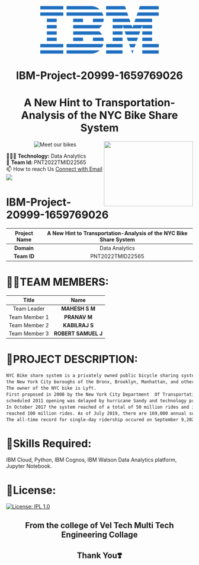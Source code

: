 <div align="center">
<a href="https://github.com/othneildrew/Best-README-Template">
<img src="https://github.com/SuryaR-25/ReadMe-Temp/blob/master/images/IBM_logo.svg.png" alt="Logo" width="320" height="128" >
</a>
 
# IBM-Project-20999-1659769026
# A New Hint to Transportation-Analysis of the NYC Bike Share System
 <img src="//images.ctfassets.net/p6ae3zqfb1e3/irvkhqL99lhb8uRaH9fJb/caf85ce59a221a746a028b6456df5c23/2_EzRider-hero_animation_web.gif?w=1500&amp;q=80&amp;fm=" alt="Meet our bikes" height="600" width="800" loading="lazy" class="sc-8f177dbb-2 kpWlxs">
<img src="//images.ctfassets.net/p6ae3zqfb1e3/irvkhqL99lhb8uRaH9fJb/caf85ce59a221a746a028b6456df5c23/2_EzRider-hero_animation_web.gif" align="right" width="240" height="175"/>
</div>

👨🏻‍💻 <b>Technology:</b> Data Analytics <br>
📱  <b>Team Id: </b> PNT2022TMID22565 <br>
📫 How to reach Us <a href = "mailto: mahiravi.786@gmail.com">Connect with Email</a><br>
![](https://komarev.com/ghpvc/?username=IBM-Project-20999-1659769026&label=PROFILE+VIEWS) 
# IBM-Project-20999-1659769026



|      **Project Name**     | A New Hint to Transportation-Analysis of the NYC Bike Share System |
|:---------------------:|:------------------------------:|
|         **Domain**        |  Data Analytics |
|        **Team ID**        |  PNT2022TMID22565 |

# 👩‍👦TEAM MEMBERS:
|   **Title**   |      **Name**     |
|:-----------:|:-----------------:|
| Team Leader   |**MAHESH S M**|
| Team Member 1 |**PRANAV M**|
| Team Member 2 |**KABILRAJ S**|
| Team Member 3 |**ROBERT SAMUEL J**|

# **📜PROJECT DESCRIPTION:**
```html
NYC Bike share system is a privately owned public bicycle sharing system serving
the New York City boroughs of the Bronx, Brooklyn, Manhattan, and other cities.
The owner of the NYC bike is Lyft.
First proposed in 2008 by the New York City Department  Of Transportation, City Bike's
scheduled 2011 opening was delayed by hurricane Sandy and technology problems. 
In October 2017 the system reached of a total of 50 million rides and in July 2020 the system
reached 100 million rides. As of July 2019, there are 169,000 annual subscribers.
The all-time record for single-day ridership occured on September 9,2022, when the system had 138,372 rides.
```



# **🎯Skills Required:**
IBM Cloud, Python, IBM Cognos, IBM Watson Data Analytics platform, Jupyter Notebook.

# 🔑License:
[![License: IPL 1.0](https://img.shields.io/badge/License-IPL_1.0-blue.svg)](https://github.com/IBM-EPBL/IBM-Project-20999-1659769026/blob/main/LICENSE)



<div align="center">
<h2>From the college of Vel Tech Multi Tech Engineering Collage<br></h2>
             <h2>Thank You❣️</h2>
             </div>
